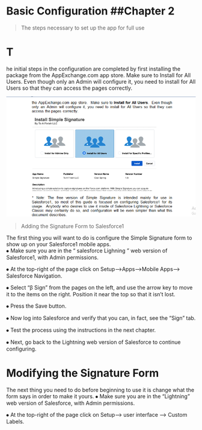 # Basic Configuration                                                                                       ##Chapter 2
>The steps necessary to set up the app for full use

# T
he initial steps in the configuration are completed by first installing the package from the AppExchange.com app store. Make sure to Install for All Users. Even though only an Admin will configure it, you need to install for All Users so
that they can access the pages correctly.

![alt text](images/src1.png "Signature Process")


> Adding the Signature Form to Salesforce1

The first thing you will want to do is configure the Simple Signature form to show up on your Salesforce1 mobile apps.  
⦁	Make sure you are in the “ salesforce Lighning ” web version of Salesforce1, with Admin permissions.

⦁	At the top-right of the page click on Setup-->Apps-->Mobile Apps-->  Salesforce Navigation.  

⦁	Select “β Sign” from the pages on the left, and use the arrow key to move it to the items on the right.  Position it near the top so that it isn’t lost.

⦁	Press the Save button.

⦁	Now log into Salesforce and verify that you can, in fact, see the “Sign” tab.  

⦁	Test the process using the instructions in the next chapter.

⦁	Next, go back to the Lightning web version of Salesforce to continue configuring.

# Modifying the Signature Form

The next thing you need to do before beginning to use it is change what the form says in order to make it yours.
⦁	Make sure you are in the “Lightning” web version of Salesforce, with Admin permissions.

⦁	At the top-right of the page click on Setup-->  user interface  -->  Custom Labels.  

